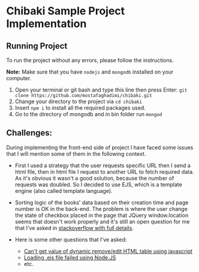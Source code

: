# Chibaki Sample Project Implementation
## Running Project
To run the project without any errors, please follow the instructions.

**Note:** Make sure that you have `nodejs` and `mongodb` installed on your computer.

1. Open your terminal or git bash and type this line then press Enter: `git clone https://github.com/mostafaghadimi/chibaki.git`
2. Change your directory to the project via `cd chibaki`
3. Insert `npm i` to install all the required packages used.
4. Go to the directory of mongodb and in bin folder run `mongod`

## Challenges:
During implementing the front-end side of project I have faced some issues that I will mention some of them in the following context.
- First I used a strategy that the user requests specific URL then I send a html file, then in html file I request to another URL to fetch required data. As it's obvious it wasn't a good solution, because the number of requests was doubled. So I decided to use EJS, which is a template engine (also called template language).

- Sorting logic of the books' data based on their creation time and page number is OK in the back-end. The problem is where the user change the state of checkbox placed in the page that JQuery window.location seems that doesn't work properly and it's still an open question for me that I've asked in [stackoverflow with full details](https://stackoverflow.com/questions/52059642/jquery-window-location-doesnt-work/52064263?noredirect=1#comment91080759_52064263). 

- Here is some other questions that I've asked:
    - [Can't get value of dynamic remove/edit HTML table using javascript](https://stackoverflow.com/questions/52022267/cant-get-value-of-dynamic-remove-edit-html-table-using-javascript/52022326?noredirect=1#comment90995429_52022326)
    - [Loading .ejs file failed using Node.JS](https://stackoverflow.com/questions/52047795/loading-ejs-file-failed-using-node-js)
    - etc.
